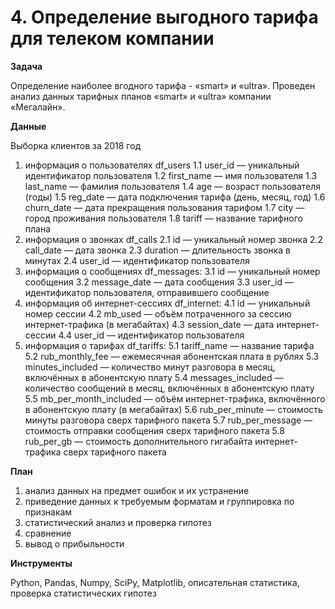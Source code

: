 # 4. Определение выгодного тарифа для телеком компании

**Задача**

Определение наиболее вгодного тарифа - «smart» и «ultra». Проведен анализ данных тарифных планов «smart» и «ultra» компании «Мегалайн».

**Данные**

Выборка клиентов за 2018 год
1. информация о пользователях df_users
1.1 user_id — уникальный идентификатор пользователя
1.2 first_name — имя пользователя
1.3 last_name — фамилия пользователя
1.4 age — возраст пользователя (годы)
1.5 reg_date — дата подключения тарифа (день, месяц, год)
1.6 churn_date — дата прекращения пользования тарифом
1.7 city — город проживания пользователя
1.8 tariff — название тарифного плана
2. информация о звонках df_calls
2.1 id — уникальный номер звонка
2.2 call_date — дата звонка
2.3 duration — длительность звонка в минутах
2.4 user_id — идентификатор пользователя
3. информация о сообщениях df_messages:
3.1 id — уникальный номер сообщения
3.2 message_date — дата сообщения
3.3 user_id — идентификатор пользователя, отправившего сообщение
4. информация об интернет-сессиях df_internet:
4.1 id — уникальный номер сессии
4.2 mb_used — объём потраченного за сессию интернет-трафика (в мегабайтах)
4.3 session_date — дата интернет-сессии
4.4 user_id — идентификатор пользователя
5. информация о тарифах df_tariffs:
5.1 tariff_name — название тарифа
5.2 rub_monthly_fee — ежемесячная абонентская плата в рублях
5.3 minutes_included — количество минут разговора в месяц, включённых в абонентскую плату
5.4 messages_included — количество сообщений в месяц, включённых в абонентскую плату
5.5 mb_per_month_included — объём интернет-трафика, включённого в абонентскую плату (в мегабайтах)
5.6 rub_per_minute — стоимость минуты разговора сверх тарифного пакета
5.7 rub_per_message — стоимость отправки сообщения сверх тарифного пакета
5.8 rub_per_gb — стоимость дополнительного гигабайта интернет-трафика сверх тарифного пакета

**План**

1.	анализ данных на предмет ошибок и их устранение
2.	приведение данных к требуемым форматам и группировка по признакам
3.	статистический анализ и проверка гипотез
4.	сравнение
5.	вывод о прибыльности

**Инструменты**

Python, Pandas, Numpy, SciPy, Matplotlib, описательная статистика, проверка статистических гипотез
